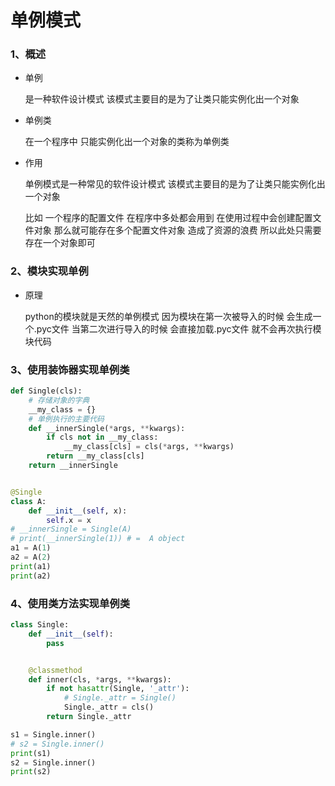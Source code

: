 # 单例模式

### 1、概述

+ 单例

  是一种软件设计模式 该模式主要目的是为了让类只能实例化出一个对象

+ 单例类

  在一个程序中 只能实例化出一个对象的类称为单例类

+ 作用

  单例模式是一种常见的软件设计模式  该模式主要目的是为了让类只能实例化出一个对象

  比如 一个程序的配置文件  在程序中多处都会用到  在使用过程中会创建配置文件对象 那么就可能存在多个配置文件对象  造成了资源的浪费   所以此处只需要存在一个对象即可

### 2、模块实现单例

+ 原理

  python的模块就是天然的单例模式 因为模块在第一次被导入的时候  会生成一个.pyc文件  当第二次进行导入的时候  会直接加载.pyc文件  就不会再次执行模块代码

  

### 3、使用装饰器实现单例类

```python
def Single(cls):
    # 存储对象的字典
    __my_class = {}
    # 单例执行的主要代码
    def __innerSingle(*args, **kwargs):
        if cls not in __my_class:
            __my_class[cls] = cls(*args, **kwargs)
        return __my_class[cls]
    return __innerSingle


@Single
class A:
    def __init__(self, x):
        self.x = x
# __innerSingle = Single(A)
# print(__innerSingle(1)) # =  A object
a1 = A(1)
a2 = A(2)
print(a1)
print(a2)
```

### 4、使用类方法实现单例类

```python
class Single:
    def __init__(self):
        pass


    @classmethod
    def inner(cls, *args, **kwargs):
        if not hasattr(Single, '_attr'):
            # Single._attr = Single()
            Single._attr = cls()
        return Single._attr

s1 = Single.inner()
# s2 = Single.inner()
print(s1)
s2 = Single.inner()
print(s2)
```


